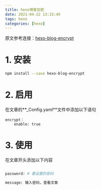 ```yaml
---
title: hexo博客加密
date: 2021-04-22 13:15:49
tags: hexo
categories: [hexo]
---
```


原文参考连接：[hexo-blog-encrypt](https://github.com/D0n9X1n/hexo-blog-encrypt/blob/master/ReadMe.zh.md)

# 1. 安装

```bash
npm install --save hexo-blog-encrypt
```
# 2. 启用
在文章的**_Config.yaml**文件中添加以下语句

```
encrypt：
    enable: true
```

# 3. 使用

在文章开头添加以下内容

```bash

password: # 要设置的密码

message: 输入密码，查看文章
```